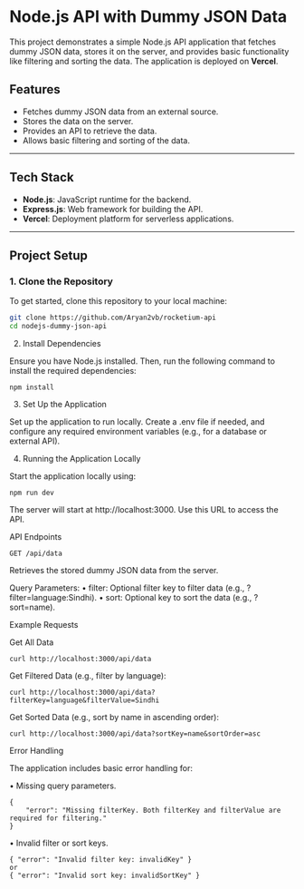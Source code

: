 # Node.js API with Dummy JSON Data

This project demonstrates a simple Node.js API application that fetches dummy JSON data, stores it on the server, and provides basic functionality like filtering and sorting the data. The application is deployed on **Vercel**.

## Features
- Fetches dummy JSON data from an external source.
- Stores the data on the server.
- Provides an API to retrieve the data.
- Allows basic filtering and sorting of the data.

---

## Tech Stack
- **Node.js**: JavaScript runtime for the backend.
- **Express.js**: Web framework for building the API.
- **Vercel**: Deployment platform for serverless applications.

---

## Project Setup

### 1. Clone the Repository
To get started, clone this repository to your local machine:

```bash
git clone https://github.com/Aryan2vb/rocketium-api
cd nodejs-dummy-json-api
```

2. Install Dependencies

Ensure you have Node.js installed. Then, run the following command to install the required dependencies:
```
npm install
```
3. Set Up the Application

Set up the application to run locally. Create a .env file if needed, and configure any required environment variables (e.g., for a database or external API).

4. Running the Application Locally

Start the application locally using:
```
npm run dev
```
The server will start at http://localhost:3000. Use this URL to access the API.

API Endpoints
```
GET /api/data
```
Retrieves the stored dummy JSON data from the server.

Query Parameters:
	•	filter: Optional filter key to filter data (e.g., ?filter=language:Sindhi).
	•	sort: Optional key to sort the data (e.g., ?sort=name).

Example Requests

Get All Data
```
curl http://localhost:3000/api/data
```
Get Filtered Data (e.g., filter by language):
```
curl http://localhost:3000/api/data?filterKey=language&filterValue=Sindhi
```
Get Sorted Data (e.g., sort by name in ascending order):
```
curl http://localhost:3000/api/data?sortKey=name&sortOrder=asc
```
Error Handling

The application includes basic error handling for:

• Missing query parameters.
```
{
    "error": "Missing filterKey. Both filterKey and filterValue are required for filtering."
}
```
• Invalid filter or sort keys.
```
{ "error": "Invalid filter key: invalidKey" }
or
{ "error": "Invalid sort key: invalidSortKey" }

```
	
	


